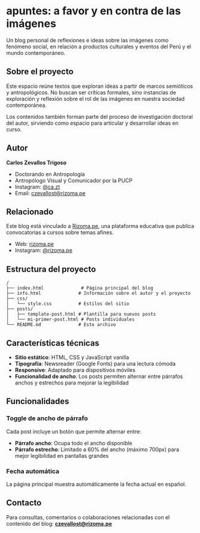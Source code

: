 # apuntes: a favor y en contra de las imágenes

Un blog personal de reflexiones e ideas sobre las imágenes como fenómeno social, en relación a productos culturales y eventos del Perú y el mundo contemporáneo.

## Sobre el proyecto

Este espacio reúne textos que exploran ideas a partir de marcos semióticos y antropológicos. No buscan ser críticas formales, sino instancias de exploración y reflexión sobre el rol de las imágenes en nuestra sociedad contemporánea.

Los contenidos también forman parte del proceso de investigación doctoral del autor, sirviendo como espacio para articular y desarrollar ideas en curso.

## Autor

**Carlos Zevallos Trigoso**
- Doctorando en Antropología
- Antropólogo Visual y Comunicador por la PUCP
- Instagram: [@ca.zt](https://www.instagram.com/ca.zt/)
- Email: czevallost@rizoma.pe

## Relacionado

Este blog está vinculado a [Rizoma.pe](https://rizoma.pe/), una plataforma educativa que publica convocatorias a cursos sobre temas afines.

- Web: [rizoma.pe](https://rizoma.pe/)
- Instagram: [@rizoma.pe](https://www.instagram.com/rizoma.pe/)

## Estructura del proyecto

```
/
├── index.html              # Página principal del blog
├── info.html              # Información sobre el autor y el proyecto
├── css/
│   └── style.css          # Estilos del sitio
├── posts/
│   ├── template-post.html # Plantilla para nuevos posts
│   └── mi-primer-post.html # Posts individuales
└── README.md              # Este archivo
```

## Características técnicas

- **Sitio estático**: HTML, CSS y JavaScript vanilla
- **Tipografía**: Newsreader (Google Fonts) para una lectura cómoda
- **Responsive**: Adaptado para dispositivos móviles
- **Funcionalidad de ancho**: Los posts permiten alternar entre párrafos anchos y estrechos para mejorar la legibilidad

## Funcionalidades

### Toggle de ancho de párrafo
Cada post incluye un botón que permite alternar entre:
- **Párrafo ancho**: Ocupa todo el ancho disponible
- **Párrafo estrecho**: Limitado a 60% del ancho (máximo 700px) para mejor legibilidad en pantallas grandes

### Fecha automática
La página principal muestra automáticamente la fecha actual en español.

## Contacto

Para consultas, comentarios o colaboraciones relacionadas con el contenido del blog:
**czevallost@rizoma.pe**
